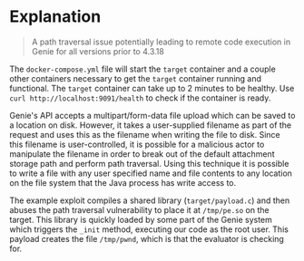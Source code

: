 # Explanation

> A path traversal issue potentially leading to remote code execution in Genie for all versions prior to 4.3.18

The `docker-compose.yml` file will start the `target` container and a couple other containers necessary to get the `target` container running and functional. The `target` container can take up to 2 minutes to be healthy. Use `curl http://localhost:9091/health` to check if the container is ready.

Genie's API accepts a multipart/form-data file upload which can be saved to a location on disk. However, it takes a user-supplied filename as part of the request and uses this as the filename when writing the file to disk. Since this filename is user-controlled, it is possible for a malicious actor to manipulate the filename in order to break out of the default attachment storage path and perform path traversal. Using this technique it is possible to write a file with any user specified name and file contents to any location on the file system that the Java process has write access to.

The example exploit compiles a shared library (`target/payload.c`) and then abuses the path traversal vulnerability to place it at `/tmp/pe.so` on the target. This library is quickly loaded by some part of the Genie system which triggers the `_init` method, executing our code as the root user. This payload creates the file `/tmp/pwnd`, which is that the evaluator is checking for.